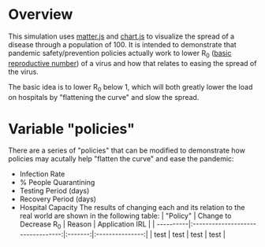 # Overview
This simulation uses [matter.js](https://brm.io/matter-js/) and [chart.js](https://www.chartjs.org/) to visualize the spread of a disease through a population of 100. It is intended to demonstrate that pandemic safety/prevention policies actually work to lower R<sub>0</sub> ([basic reproductive number](https://youtu.be/5TJ8RJiQPYA)) of a virus and how that relates to easing the spread of the virus.

The basic idea is to lower R<sub>0</sub> below 1, which will both greatly lower the load on hospitals by "flattening the curve" and slow the spread.
# Variable "policies"
There are a series of "policies" that can be modified to demonstrate how policies may acutally help "flatten the curve" and ease the pandemic:
* Infection Rate
* % People Quarantining
* Testing Period (days)
* Recovery Period (days)
* Hospital Capacity
The results of changing each and its relation to the real world are shown in the following table:
| "Policy"  | Change to Decrease R<sub>0</sub>  | Reason  | Application IRL |
| ----------|:---------------------------------:|:-------:|:---------------:|
| test      | test                              | test    | test            |

